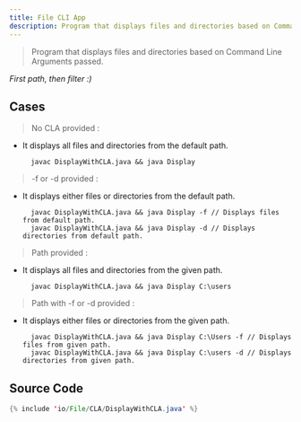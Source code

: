 ```yaml
---
title: File CLI App
description: Program that displays files and directories based on Command Line Arguments passed.
---
```


> Program that displays files and directories based on Command Line Arguments passed.

*First path, then filter :)*

## Cases

> No CLA provided :
- It displays all files and directories from the default path.

        javac DisplayWithCLA.java && java Display

> -f or -d provided :
- It displays either files or directories from the default path.

        javac DisplayWithCLA.java && java Display -f // Displays files from default path.
        javac DisplayWithCLA.java && java Display -d // Displays directories from default path.

> Path provided :
- It displays all files and directories from the given path.

        javac DisplayWithCLA.java && java Display C:\users 

> Path with -f or -d provided :
- It displays either files or directories from the given path.

        javac DisplayWithCLA.java && java Display C:\Users -f // Displays files from given path.
        javac DisplayWithCLA.java && java Display C:\users -d // Displays directories from given path.

## Source Code
```java
{% include 'io/File/CLA/DisplayWithCLA.java' %}
```
